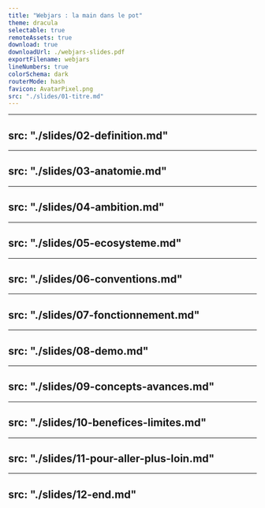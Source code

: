 ```yaml
---
title: "Webjars : la main dans le pot"
theme: dracula
selectable: true
remoteAssets: true
download: true
downloadUrl: ./webjars-slides.pdf
exportFilename: webjars
lineNumbers: true
colorSchema: dark
routerMode: hash
favicon: AvatarPixel.png
src: "./slides/01-titre.md"
---
```


---
src: "./slides/02-definition.md"
---

---
src: "./slides/03-anatomie.md"
---

---
src: "./slides/04-ambition.md"
---

---
src: "./slides/05-ecosysteme.md"
---

---
src: "./slides/06-conventions.md"
---

---
src: "./slides/07-fonctionnement.md"
---

---
src: "./slides/08-demo.md"
---

---
src: "./slides/09-concepts-avances.md"
---

---
src: "./slides/10-benefices-limites.md"
---

---
src: "./slides/11-pour-aller-plus-loin.md"
---

---
src: "./slides/12-end.md"
---